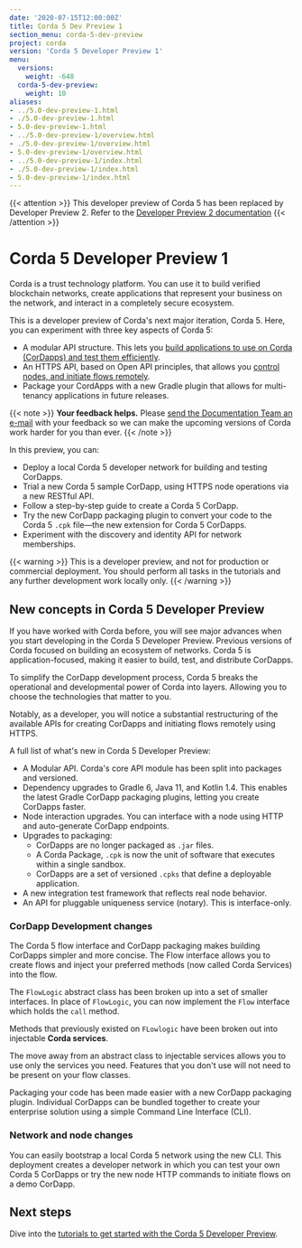 ```yaml
---
date: '2020-07-15T12:00:00Z'
title: Corda 5 Dev Preview 1
section_menu: corda-5-dev-preview
project: corda
version: 'Corda 5 Developer Preview 1'
menu:
  versions:
    weight: -648
  corda-5-dev-preview:
    weight: 10
aliases:
- ../5.0-dev-preview-1.html
- ./5.0-dev-preview-1.html
- 5.0-dev-preview-1.html
- ../5.0-dev-preview-1/overview.html
- ./5.0-dev-preview-1/overview.html
- 5.0-dev-preview-1/overview.html
- ../5.0-dev-preview-1/index.html
- ./5.0-dev-preview-1/index.html
- 5.0-dev-preview-1/index.html
---
```

{{< attention >}}
This developer preview of Corda 5 has been replaced by Developer Preview 2. Refer to the [Developer Preview 2 documentation](https://docs.r3.com/en/platform/corda/5.0-dev-preview-1.html )
{{< /attention >}}

# Corda 5 Developer Preview 1

Corda is a trust technology platform. You can use it to build verified blockchain networks, create applications that represent your business on the network, and interact in a completely secure ecosystem.

This is a developer preview of Corda's next major iteration, Corda 5. Here, you can experiment with three key aspects of Corda 5:

* A modular API structure. This lets you [build applications to use on Corda (CorDapps) and test them efficiently](../../../../en/platform/corda/5.0-dev-preview-1/tutorials/overview.md).
* An HTTPS API, based on Open API principles, that allows you [control nodes, and initiate flows remotely](../../../../en/platform/corda/5.0-dev-preview-1/nodes/nodes-homepage.md).
* Package your CordApps with a new Gradle plugin that allows for multi-tenancy applications in future releases.

{{< note >}}
**Your feedback helps.** Please [send the Documentation Team an e-mail](mailto:docs@r3.com) with your feedback so we can make the upcoming versions of Corda work harder for you than ever.
{{< /note >}}

In this preview, you can:

* Deploy a local Corda 5 developer network for building and testing CorDapps.
* Trial a new Corda 5 sample CorDapp, using HTTPS node operations via a new RESTful API.
* Follow a step-by-step guide to create a Corda 5 CorDapp.
* Try the new CorDapp packaging plugin to convert your code to the Corda 5 `.cpk` file—the new extension for Corda 5 CorDapps.
* Experiment with the discovery and identity API for network memberships.

{{< warning >}}
This is a developer preview, and not for production or commercial deployment. You should perform all tasks in the tutorials and any further development work locally only.
{{< /warning >}}

## New concepts in Corda 5 Developer Preview

If you have worked with Corda before, you will see major advances when you start developing in the Corda 5 Developer Preview. Previous versions of Corda focused on building an ecosystem of networks. Corda 5 is application-focused, making it easier to build, test, and distribute CorDapps.

To simplify the CorDapp development process, Corda 5 breaks the operational and developmental power of Corda into layers. Allowing you to choose the technologies that matter to you.

Notably, as a developer, you will notice a substantial restructuring of the available APIs for creating CorDapps and initiating flows remotely using HTTPS.

A full list of what's new in Corda 5 Developer Preview:

- A Modular API. Corda's core API module has been split into packages and versioned.
- Dependency upgrades to Gradle 6, Java 11, and Kotlin 1.4. This enables the latest Gradle CorDapp packaging plugins, letting you create CorDapps faster.
- Node interaction upgrades. You can interface with a node using HTTP and auto-generate CorDapp endpoints.
- Upgrades to packaging:
  - CorDapps are no longer packaged as `.jar` files.
  - A Corda Package, `.cpk` is now the unit of software that executes within a single sandbox.
  - CorDapps are a set of versioned `.cpks` that define a deployable application.
- A new integration test framework that reflects real node behavior.
- An API for pluggable uniqueness service (notary). This is interface-only.

### CorDapp Development changes

The Corda 5 flow interface and CorDapp packaging makes building CorDapps simpler and more concise. The Flow interface allows you to create flows and inject your preferred methods (now called Corda Services) into the flow.

The `FlowLogic` abstract class has been broken up into a set of smaller interfaces.  In place of `FlowLogic`, you can now implement the `Flow` interface which holds the `call` method.

Methods that previously existed on `FLowlogic` have been broken out into injectable **Corda services**.

The move away from an abstract class to injectable services allows you to use only the services you need. Features that you don't use will not need to be present on your flow classes.

Packaging your code has been made easier with a new CorDapp packaging plugin. Individual CorDapps can be bundled together to create your enterprise solution using a simple Command Line Interface (CLI).

### Network and node changes

You can easily bootstrap a local Corda 5 network using the new CLI. This deployment creates a developer network in which you can test your own Corda 5 CorDapps or try the new node HTTP commands to initiate flows on a demo CorDapp.

## Next steps

Dive into the [tutorials to get started with the Corda 5 Developer Preview](../../../../en/platform/corda/5.0-dev-preview-1/tutorials/overview.md).
